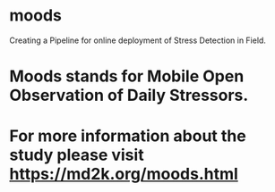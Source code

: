 # moods
Creating a Pipeline for online deployment of Stress Detection in Field.

# Moods stands for Mobile Open Observation of Daily Stressors. 
# For more information about the study please visit https://md2k.org/moods.html
